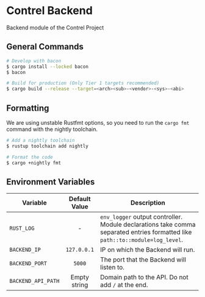 # Contrel Backend

Backend module of the Contrel Project

## General Commands

```bash
# Develop with bacon
$ cargo install --locked bacon
$ bacon

# Build for production (Only Tier 1 targets recommended)
$ cargo build --release --target=<arch><sub>-<vendor>-<sys>-<abi>
```

## Formatting

We are using unstable Rustfmt options,
so you need to run the `cargo fmt` command with the nightly toolchain.

```bash
# Add a nightly toolchain
$ rustup toolchain add nightly

# Format the code
$ cargo +nightly fmt
```

## Environment Variables

| Variable           | Default Value | Description                                                                                                                   |
|--------------------|:-------------:|-------------------------------------------------------------------------------------------------------------------------------|
| `RUST_LOG`         |       -       | `env_logger` output controller. Module declarations take comma separated entries formatted like `path::to::module=log_level`. |
| `BACKEND_IP`       |  `127.0.0.1`  | IP on which the Backend will run.                                                                                             |
| `BACKEND_PORT`     |    `5000`     | The port that the Backend will listen to.                                                                                     |
| `BACKEND_API_PATH` | Empty string  | Domain path to the API. Do not add `/` at the end.                                                                            |
